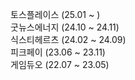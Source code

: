 토스플레이스 (25.01 ~ )  
굿뉴스에너지 (24.10 ~ 24.11)  
식스티헤르츠 (24.02 ~ 24.09)  
피크페이 (23.06 ~ 23.11)  
게임듀오 (22.07 ~ 23.05)


<!--
**Seung-wan/Seung-wan** is a ✨ _special_ ✨ repository because its `README.md` (this file) appears on your GitHub profile.

Here are some ideas to get you started:

- 🔭 I’m currently working on ...
- 🌱 I’m currently learning ...
- 👯 I’m looking to collaborate on ...
- 🤔 I’m looking for help with ...
- 💬 Ask me about ...
- 📫 How to reach me: ...
- 😄 Pronouns: ...
- ⚡ Fun fact: ...
-->
